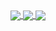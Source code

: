 <a href="https://github.com/imadenigma/Me">
  <img align="center" src="https://github-readme-stats.vercel.app/api/top-langs/?username=imadenigma&layout=compact" />
</a>
<a href="https://github.com/imadenigma/Me">
  <img align="center" src="https://github-readme-stats.vercel.app/api/wakatime?username=imadenigma&layout=demo" />
</a>
<a href="https://github.com/imadenigma/Me">
  <img align="center" src="https://github-readme-stats.vercel.app/api?username=imadenigma&show_icons=true&hide=contribs,stars" />
</a>
